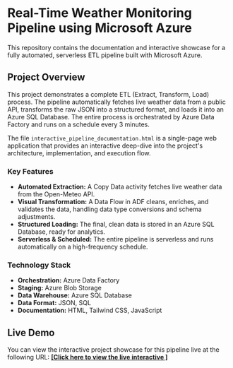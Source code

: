 # Real-Time Weather Monitoring Pipeline using Microsoft Azure

This repository contains the documentation and interactive showcase for a fully automated, serverless ETL pipeline built with Microsoft Azure.

## Project Overview

This project demonstrates a complete ETL (Extract, Transform, Load) process. The pipeline automatically fetches live weather data from a public API, transforms the raw JSON into a structured format, and loads it into an Azure SQL Database. The entire process is orchestrated by Azure Data Factory and runs on a schedule every 3 minutes.

The file `interactive_pipeline_documentation.html` is a single-page web application that provides an interactive deep-dive into the project's architecture, implementation, and execution flow.

### Key Features
- **Automated Extraction:** A Copy Data activity fetches live weather data from the Open-Meteo API.
- **Visual Transformation:** A Data Flow in ADF cleans, enriches, and validates the data, handling data type conversions and schema adjustments.
- **Structured Loading:** The final, clean data is stored in an Azure SQL Database, ready for analytics.
- **Serverless & Scheduled:** The entire pipeline is serverless and runs automatically on a high-frequency schedule.

### Technology Stack
- **Orchestration:** Azure Data Factory
- **Staging:** Azure Blob Storage
- **Data Warehouse:** Azure SQL Database
- **Data Format:** JSON, SQL
- **Documentation:** HTML, Tailwind CSS, JavaScript

## Live Demo

You can view the interactive project showcase for this pipeline live at the following URL:
[**[Click here to view the live interactive ]**](https://shiva13016.github.io/Azure-Real-Time-Weather-Pipeline/interactive_pipeline_documentation.html)
